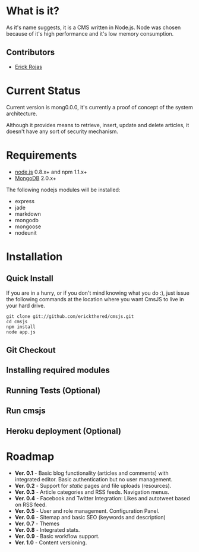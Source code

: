 # What is it?

As it's name suggests, it is a CMS written in Node.js.  Node was chosen because of it's high performance and it's low memory consumption.

## Contributors

* [Erick Rojas](http://www.github.com/erickthered/)

# Current Status

Current version is mong0.0.0, it's currently a proof of concept of the system architecture.

Although it provides means to retrieve, insert, update and delete articles, it doesn't have any sort of security mechanism.

# Requirements

* [node.js](http://www.nodejs.org) 0.8.x+ and npm 1.1.x+
* [MongoDB](http://www.mongodb.org) 2.0.x+

The following nodejs modules will be installed:

* express
* jade
* markdown
* mongodb
* mongoose
* nodeunit

# Installation

## Quick Install

If you are in a hurry, or if you don't mind knowing what you do :), just issue the following commands at the location where you want CmsJS to live in your hard drive.

    git clone git://github.com/erickthered/cmsjs.git
    cd cmsjs
    npm install
    node app.js

## Git Checkout

## Installing required modules

## Running Tests (Optional)

## Run cmsjs

## Heroku deployment (Optional)

# Roadmap

* **Ver. 0.1** - Basic blog functionality (articles and comments) with integrated editor.  Basic authentication but no user management.
* **Ver. 0.2** - Support for *static* pages and file uploads (resources).
* **Ver. 0.3** - Article categories and RSS feeds.  Navigation menus.
* **Ver. 0.4** - Facebook and Twitter Integration: Likes and autotweet based on RSS feed.
* **Ver. 0.5** - User and role management.  Configuration Panel.
* **Ver. 0.6** - Sitemap and basic SEO (keywords and description)
* **Ver. 0.7** - Themes
* **Ver. 0.8** - Integrated stats.
* **Ver. 0.9** - Basic workflow support.
* **Ver. 1.0** - Content versioning.
